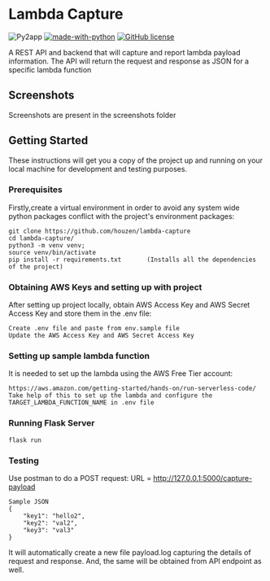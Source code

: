 # Lambda Capture

![Py2app](https://img.shields.io/pypi/pyversions/py2app)
[![made-with-python](https://img.shields.io/badge/Made%20with-Python-1f425f.svg)](https://www.python.org/)
[![GitHub license](https://img.shields.io/github/license/saket13/iBatteryStats)](https://github.com/saket13/iBatteryStats/blob/master/LICENSE)

A REST API and backend that will capture and report lambda payload information. 
The API will return the request and response as JSON for a specific lambda function


## Screenshots

Screenshots are present in the screenshots folder


## Getting Started

These instructions will get you a copy of the project up and running on your local machine for development and testing purposes.

### Prerequisites

Firstly,create a virtual environment in order to avoid any system wide python packages conflict with the project's environment
packages:

```
git clone https://github.com/houzen/lambda-capture
cd lambda-capture/
python3 -m venv venv;
source venv/bin/activate
pip install -r requirements.txt       (Installs all the dependencies of the project)
```


### Obtaining AWS Keys and setting up with project

After setting up project locally, obtain AWS Access Key and AWS Secret Access Key and store them in the .env file:

```
Create .env file and paste from env.sample file
Update the AWS Access Key and AWS Secret Access Key
```


### Setting up sample lambda function

It is needed to set up the lambda using the AWS Free Tier account:

```
https://aws.amazon.com/getting-started/hands-on/run-serverless-code/
Take help of this to set up the lambda and configure the TARGET_LAMBDA_FUNCTION_NAME in .env file
```

### Running Flask Server

``` 
flask run
```

### Testing

Use postman to do a POST request:
URL = http://127.0.0.1:5000/capture-payload

```
Sample JSON
{
    "key1": "hello2",
    "key2": "val2",
    "key3": "val3"
}
```
It will automatically create a new file payload.log capturing the details of request and response.
And, the same will be obtained from API endpoint as well.
